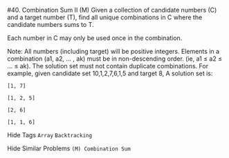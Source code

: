 #40. Combination Sum II (M)
Given a collection of candidate numbers (C) and a target number (T), find all unique combinations in C where the candidate numbers sums to T.

Each number in C may only be used once in the combination.

Note:
All numbers (including target) will be positive integers.
Elements in a combination (a1, a2, … , ak) must be in non-descending order. (ie, a1 ≤ a2 ≤ … ≤ ak).
The solution set must not contain duplicate combinations.
For example, given candidate set 10,1,2,7,6,1,5 and target 8, 
A solution set is: 

```[1, 7]``` 

```[1, 2, 5] ```

```[2, 6] ```

```[1, 1, 6]``` 

Hide Tags ```Array``` ```Backtracking```

Hide Similar Problems ```(M) Combination Sum```
